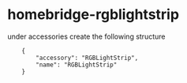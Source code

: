 # homebridge-rgblightstrip

under accessories create the following structure

        {
            "accessory": "RGBLightStrip",
            "name": "RGBLightStrip"
        }
